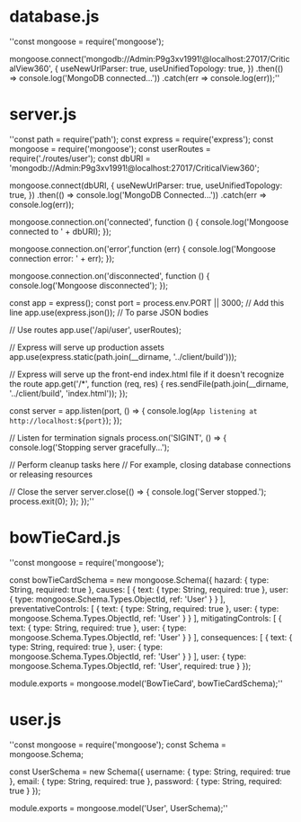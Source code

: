 # database.js
''const mongoose = require('mongoose');

mongoose.connect('mongodb://Admin:P9g3xv1991!@localhost:27017/CriticalView360', {
  useNewUrlParser: true,
  useUnifiedTopology: true,
})
.then(() => console.log('MongoDB connected...'))
.catch(err => console.log(err));''

# server.js
''const path = require('path');
const express = require('express');
const mongoose = require('mongoose');
const userRoutes = require('./routes/user');
const dbURI = 'mongodb://Admin:P9g3xv1991!@localhost:27017/CriticalView360';

mongoose.connect(dbURI, {
  useNewUrlParser: true,
  useUnifiedTopology: true,
})
.then(() => console.log('MongoDB Connected...'))
.catch(err => console.log(err));

mongoose.connection.on('connected', function () {
    console.log('Mongoose connected to ' + dbURI);
});
  
mongoose.connection.on('error',function (err) {
    console.log('Mongoose connection error: ' + err);
});
  
mongoose.connection.on('disconnected', function () {
    console.log('Mongoose disconnected');
});

const app = express();
const port = process.env.PORT || 3000; // Add this line
app.use(express.json()); // To parse JSON bodies

// Use routes
app.use('/api/user', userRoutes);

// Express will serve up production assets
app.use(express.static(path.join(__dirname, '../client/build')));

// Express will serve up the front-end index.html file if it doesn't recognize the route
app.get('/*', function (req, res) {
  res.sendFile(path.join(__dirname, '../client/build', 'index.html'));
});

const server = app.listen(port, () => {
  console.log(`App listening at http://localhost:${port}`);
});

// Listen for termination signals
process.on('SIGINT', () => {
  console.log('Stopping server gracefully...');

  // Perform cleanup tasks here
  // For example, closing database connections or releasing resources

  // Close the server
  server.close(() => {
    console.log('Server stopped.');
    process.exit(0);
  });
});''

# bowTieCard.js
''const mongoose = require('mongoose');

const bowTieCardSchema = new mongoose.Schema({
  hazard: { type: String, required: true },
  causes: [
    {
      text: { type: String, required: true },
      user: { type: mongoose.Schema.Types.ObjectId, ref: 'User' }
    }
  ],
  preventativeControls: [
    {
      text: { type: String, required: true },
      user: { type: mongoose.Schema.Types.ObjectId, ref: 'User' }
    }
  ],
  mitigatingControls: [
    {
      text: { type: String, required: true },
      user: { type: mongoose.Schema.Types.ObjectId, ref: 'User' }
    }
  ],
  consequences: [
    {
      text: { type: String, required: true },
      user: { type: mongoose.Schema.Types.ObjectId, ref: 'User' }
    }
  ],
  user: { type: mongoose.Schema.Types.ObjectId, ref: 'User', required: true }
});

module.exports = mongoose.model('BowTieCard', bowTieCardSchema);''

# user.js
''const mongoose = require('mongoose');
const Schema = mongoose.Schema;

const UserSchema = new Schema({
  username: { type: String, required: true },
  email: { type: String, required: true },
  password: { type: String, required: true }
});

module.exports = mongoose.model('User', UserSchema);''

